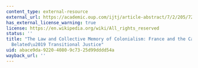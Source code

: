 ```yaml
---
content_type: external-resource
external_url: https://academic.oup.com/ijtj/article-abstract/7/2/205/723007
has_external_license_warning: true
license: https://en.wikipedia.org/wiki/All_rights_reserved
status: ''
title: "The Law and Collective Memory of Colonialism: France and the Case of \u2018\
  Belated\u2019 Transitional Justice"
uid: abace9da-9220-4080-9c73-25d99dddd54a
wayback_url: ''
---
```

